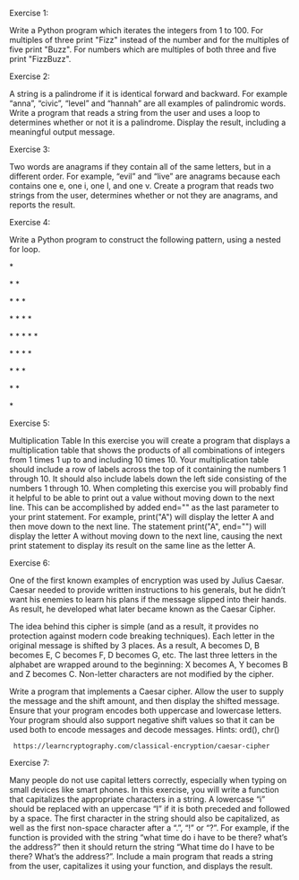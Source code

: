 ﻿Exercise 1:



Write a Python program which iterates the integers from 1 to 100. For multiples of three print "Fizz" instead of the number and for the multiples of five print "Buzz". For numbers which are multiples of both three and five print "FizzBuzz".



Exercise 2:

A string is a palindrome if it is identical forward and backward. For example “anna”, “civic”, “level” and “hannah” are all examples of palindromic words. Write a program that reads a string from the user and uses a loop to determines whether or not it is a
palindrome. Display the result, including a meaningful output message.

Exercise 3:

Two words are anagrams if they contain all of the same letters, but in a different order. For example, “evil” and “live” are anagrams because each contains one e, one i, one l, and one v. Create a program that reads two strings from the user, determines whether or not they are anagrams, and reports the result.

Exercise 4: 



Write a Python program to construct the following pattern, using a nested for loop.



\* 

\* \* 

\* \* \* 

\* \* \* \* 

\* \* \* \* \*

\* \* \* \* 

\* \* \* 

\* \* 

\* 

Exercise 5: 

Multiplication Table In this exercise you will create a program that displays a multiplication table that shows the products of all combinations of integers from 1 times 1 up to and including 10 times 10. Your multiplication table should include a row of labels across the top of it containing the numbers 1 through 10. It should also include labels down the left side consisting of the numbers 1 through 10. When completing this exercise you will probably find it helpful to be able to print out a value without moving down to the next line. This can be accomplished by added end="" as the last parameter to your print statement. For example, print("A") will display the letter A and then move down to the next line. The statement print("A", end="") will display the letter A without moving down to the next line, causing the next print statement to display its result on the same line as the letter A.


Exercise 6:

One of the first known examples of encryption was used by Julius Caesar. Caesar needed to provide written instructions to his generals, but he didn’t want his enemies to learn his plans if the message slipped into their hands. As result, he developed what later became known as the Caesar Cipher.

The idea behind this cipher is simple (and as a result, it provides no protection against modern code breaking techniques). Each letter in the original message is shifted by 3 places. As a result, A becomes D, B becomes E, C becomes F, D becomes G, etc. The last three letters in the alphabet are wrapped around to the beginning: X becomes A, Y becomes B and Z becomes C. Non-letter characters are not modified by the cipher.

Write a program that implements a Caesar cipher. Allow the user to supply the message and the shift amount, and then display the shifted message. Ensure that your program encodes both uppercase and lowercase letters. Your program should also support negative shift values so that it can be used both to encode messages and decode messages. Hints: ord(), chr()

```
 https://learncryptography.com/classical-encryption/caesar-cipher
```

Exercise 7: 

Many people do not use capital letters correctly, especially when typing on small devices like smart phones. In this exercise, you will write a function that capitalizes the appropriate characters in a string. A lowercase “i” should be replaced with an uppercase “I” if it is both preceded and followed by a space. The first character in the string should also be capitalized, as well as the first non-space character after a “.”, “!” or “?”. For example, if the function is provided with the string “what time do i have to be there? what’s the address?” then it should return the string “What time do I have to be there? What’s the address?”. Include a main program that reads
a string from the user, capitalizes it using your function, and displays the result.









